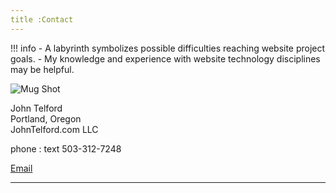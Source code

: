 ```yaml
---
title :Contact
---
```


!!! info
    - A labyrinth symbolizes possible difficulties reaching website project goals. 
    - My knowledge and experience with website technology disciplines may be helpful.

![Mug Shot](/img/mugShot.png)

John Telford  
Portland, Oregon  
JohnTelford.com LLC

phone : text 503-312-7248
<p><a href="mailto:john.telford@proton.me">Email</a></p>

---
